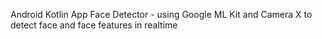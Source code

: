 Android Kotlin App Face Detector - using Google ML Kit and Camera X to detect face and face features in realtime
